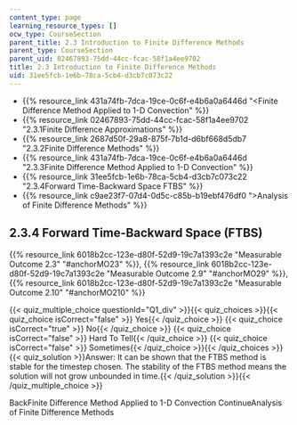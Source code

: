 ```yaml
---
content_type: page
learning_resource_types: []
ocw_type: CourseSection
parent_title: 2.3 Introduction to Finite Difference Methods
parent_type: CourseSection
parent_uid: 02467893-75dd-44cc-fcac-58f1a4ee9702
title: 2.3 Introduction to Finite Difference Methods
uid: 31ee5fcb-1e6b-78ca-5cb4-d3cb7c073c22
---
```


*   {{% resource_link 431a74fb-7dca-19ce-0c6f-e4b6a0a6446d "\<Finite Difference Method Applied to 1-D Convection" %}}
*   {{% resource_link 02467893-75dd-44cc-fcac-58f1a4ee9702 "2.3.1Finite Difference Approximations" %}}
*   {{% resource_link 2687d50f-29a8-875f-7b1d-d6bf668d5db7 "2.3.2Finite Difference Methods" %}}
*   {{% resource_link 431a74fb-7dca-19ce-0c6f-e4b6a0a6446d "2.3.3Finite Difference Method Applied to 1-D Convection" %}}
*   {{% resource_link 31ee5fcb-1e6b-78ca-5cb4-d3cb7c073c22 "2.3.4Forward Time-Backward Space FTBS" %}}
*   {{% resource_link c9ae23f7-07d4-0d5c-c85b-b19ebf476df0 "\>Analysis of Finite Difference Methods" %}}

2.3.4 Forward Time-Backward Space (FTBS)
----------------------------------------

{{% resource_link 6018b2cc-123e-d80f-52d9-19c7a1393c2e "Measurable Outcome 2.3" "#anchorMO23" %}}, {{% resource_link 6018b2cc-123e-d80f-52d9-19c7a1393c2e "Measurable Outcome 2.9" "#anchorMO29" %}}, {{% resource_link 6018b2cc-123e-d80f-52d9-19c7a1393c2e "Measurable Outcome 2.10" "#anchorMO210" %}}

{{< quiz_multiple_choice questionId="Q1_div" >}}{{< quiz_choices >}}{{< quiz_choice isCorrect="false" >}} Yes{{< /quiz_choice >}}
{{< quiz_choice isCorrect="true" >}} No{{< /quiz_choice >}}
{{< quiz_choice isCorrect="false" >}} Hard To Tell{{< /quiz_choice >}}
{{< quiz_choice isCorrect="false" >}} Sometimes{{< /quiz_choice >}}{{< /quiz_choices >}}
{{< quiz_solution >}}Answer: It can be shown that the FTBS method is stable for the timestep chosen. The stability of the FTBS method means the solution will not grow unbounded in time.{{< /quiz_solution >}}{{< /quiz_multiple_choice >}}

BackFinite Difference Method Applied to 1-D Convection ContinueAnalysis of Finite Difference Methods